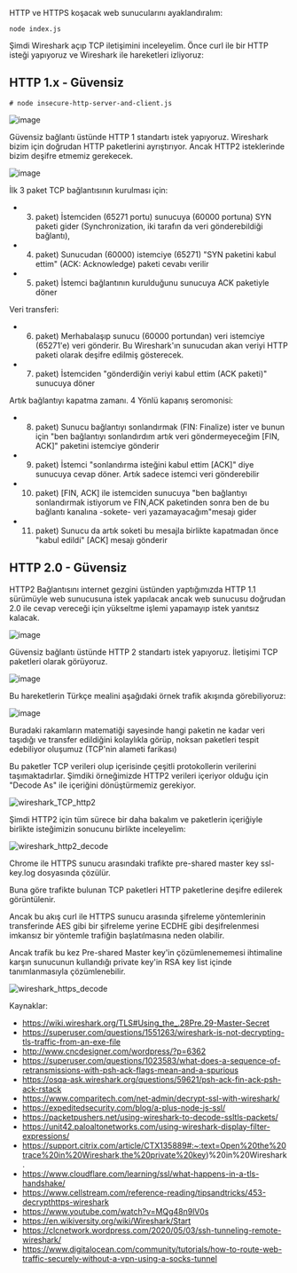 HTTP ve HTTPS koşacak web sunucularını ayaklandıralım:
```
node index.js
```

Şimdi Wireshark açıp TCP iletişimini inceleyelim.
Önce curl ile bir HTTP isteği yapıyoruz ve Wireshark ile hareketleri izliyoruz:

## HTTP 1.x - Güvensiz

```
# node insecure-http-server-and-client.js
```

![image](https://user-images.githubusercontent.com/261946/107131971-54d8d880-68ec-11eb-8433-0be06b6c32cd.png)

Güvensiz bağlantı üstünde HTTP 1 standartı istek yapıyoruz. Wireshark bizim için doğrudan HTTP paketlerini ayrıştırıyor. Ancak HTTP2 isteklerinde bizim deşifre etmemiz gerekecek.

![image](https://user-images.githubusercontent.com/261946/107131865-8604d900-68eb-11eb-8f60-a82ef2a0eed4.png)

İlk 3 paket TCP bağlantısının kurulması için: 
- 3. paket) İstemciden (65271 portu) sunucuya (60000 portuna) SYN paketi gider (Synchronization, iki tarafın da veri gönderebildiği bağlantı), 
- 4. paket) Sunucudan (60000) istemciye (65271) "SYN paketini kabul ettim" (ACK: Acknowledge) paketi cevabı verilir
- 5. paket) İstemci bağlantının kurulduğunu sunucuya ACK paketiyle döner

Veri transferi:
- 6. paket) Merhabalaşıp sunucu (60000 portundan) veri istemciye (65271'e) veri gönderir. Bu Wireshark'ın sunucudan akan veriyi HTTP paketi olarak deşifre edilmiş gösterecek. 
- 7. paket) İstemciden "gönderdiğin veriyi kabul ettim (ACK paketi)" sunucuya  döner

Artık bağlantıyı kapatma zamanı. 4 Yönlü kapanış seromonisi:
- 8. paket) Sunucu bağlantıyı sonlandırmak (FIN: Finalize) ister ve bunun için "ben bağlantıyı sonlandırdım artık veri göndermeyeceğim [FIN, ACK]" paketini istemciye gönderir
- 9. paket) İstemci "sonlandırma isteğini kabul ettim [ACK]" diye sunucuya cevap döner. Artık sadece istemci veri gönderebilir
- 10. paket) [FIN, ACK] ile istemciden sunucuya "ben bağlantıyı sonlandırmak istiyorum ve FIN,ACK paketinden sonra ben de bu bağlantı kanalına -sokete- veri yazamayacağım"mesajı gider 
- 11. paket) Sunucu da artık soketi bu mesajla birlikte kapatmadan önce "kabul edildi" [ACK] mesajı gönderir


## HTTP 2.0 - Güvensiz

HTTP2 Bağlantısını internet gezgini üstünden yaptığımızda HTTP 1.1 sürümüyle web sunucusuna istek yapılacak ancak web sunucusu doğrudan 2.0 ile cevap vereceği için yükseltme işlemi yapamayıp istek yanıtsız kalacak.

![image](https://user-images.githubusercontent.com/261946/107139107-a3589800-6929-11eb-88c5-578ec24b66d2.png)

Güvensiz bağlantı üstünde HTTP 2 standartı istek yapıyoruz. İletişimi TCP paketleri olarak görüyoruz.

![image](https://user-images.githubusercontent.com/261946/107131096-cf9df580-68e4-11eb-8d12-53ad5c6daba9.png)

Bu hareketlerin Türkçe mealini aşağıdaki örnek trafik akışında görebiliyoruz:

![image](https://user-images.githubusercontent.com/261946/107131115-ee9c8780-68e4-11eb-9b26-c3fe51f69704.png)

Buradaki rakamların matematiği sayesinde hangi paketin ne kadar veri taşıdığı ve transfer edildiğini kolaylıkla görüp, 
noksan paketleri tespit edebiliyor oluşumuz (TCP'nin alameti farikası)

Bu paketler TCP verileri olup içerisinde çeşitli protokollerin verilerini taşımaktadırlar. Şimdiki örneğimizde HTTP2 verileri içeriyor olduğu için "Decode As" ile içeriğini dönüştürmemiz gerekiyor.

![wireshark_TCP_http2](https://user-images.githubusercontent.com/261946/107131349-7fc02e00-68e6-11eb-93ee-c6e7bd7a0921.gif)

Şimdi HTTP2 için tüm sürece bir daha bakalım ve paketlerin içeriğiyle birlikte isteğimizin sonucunu birlikte inceleyelim:

![wireshark_http2_decode](https://user-images.githubusercontent.com/261946/107132423-1218ff80-68f0-11eb-87c0-d9f43ee2dc81.gif)


Chrome ile HTTPS sunucu arasındaki trafikte 
pre-shared master key ssl-key.log dosyasında çözülür.

Buna göre trafikte bulunan TCP paketleri HTTP paketlerine
deşifre edilerek görüntülenir.

Ancak bu akış curl ile HTTPS sunucu arasında şifreleme 
yöntemlerinin transferinde AES gibi bir şifreleme yerine 
ECDHE gibi deşifrelenmesi imkansız bir yöntemle 
trafiğin başlatılmasına neden olabilir.

Ancak trafik bu kez Pre-shared Master key'in çözümlenememesi
ihtimaline karşın sunucunun kullandığı private key'in RSA key list
içinde tanımlanmasıyla çözümlenebilir.

![wireshark_https_decode](https://user-images.githubusercontent.com/261946/107133660-b94f6400-68fb-11eb-9407-61897e43355c.gif)

Kaynaklar:
- https://wiki.wireshark.org/TLS#Using_the_.28Pre.29-Master-Secret
- https://superuser.com/questions/1551263/wireshark-is-not-decrypting-tls-traffic-from-an-exe-file
- http://www.cncdesigner.com/wordpress/?p=6362
- https://superuser.com/questions/1023583/what-does-a-sequence-of-retransmissions-with-psh-ack-flags-mean-and-a-spurious
- https://osqa-ask.wireshark.org/questions/59621/psh-ack-fin-ack-psh-ack-rstack
- https://www.comparitech.com/net-admin/decrypt-ssl-with-wireshark/
- https://expeditedsecurity.com/blog/a-plus-node-js-ssl/
- https://packetpushers.net/using-wireshark-to-decode-ssltls-packets/
- https://unit42.paloaltonetworks.com/using-wireshark-display-filter-expressions/
- https://support.citrix.com/article/CTX135889#:~:text=Open%20the%20trace%20in%20Wireshark,the%20private%20key)%20in%20Wireshark.
- https://www.cloudflare.com/learning/ssl/what-happens-in-a-tls-handshake/
- https://www.cellstream.com/reference-reading/tipsandtricks/453-decrypthttps-wireshark
- https://www.youtube.com/watch?v=MQg48n9lV0s
- https://en.wikiversity.org/wiki/Wireshark/Start
- https://clcnetwork.wordpress.com/2020/05/03/ssh-tunneling-remote-wireshark/
- https://www.digitalocean.com/community/tutorials/how-to-route-web-traffic-securely-without-a-vpn-using-a-socks-tunnel